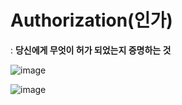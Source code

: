 # Authorization(인가)

: **당신에게 무엇이 허가 되었는지 증명하는 것**

![image](https://user-images.githubusercontent.com/43431081/90087169-0e4c5c00-dd57-11ea-8ddc-080faa58683d.png)

![image](https://user-images.githubusercontent.com/43431081/90087182-1906f100-dd57-11ea-969b-7cf6c9003157.png)

